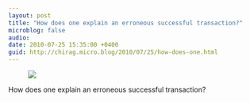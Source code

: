 ```yaml
---
layout: post
title: "How does one explain an erroneous successful transaction?"
microblog: false
audio: 
date: 2010-07-25 15:35:00 +0400
guid: http://chirag.micro.blog/2010/07/25/how-does-one.html
---
```

<figure><img src="https://cdtestweb.files.wordpress.com/2010/07/d2a49-0-in9tslje5y46t73.jpg"></figure><p>How does one explain an erroneous successful transaction?</p>
